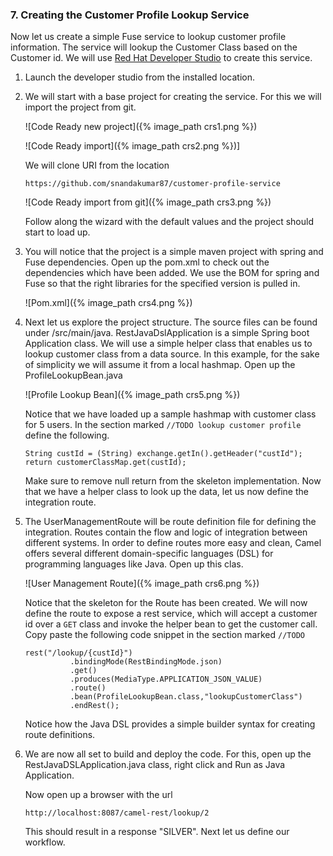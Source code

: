 ### 7. Creating the Customer Profile Lookup Service

Now let us create a simple Fuse service to lookup customer profile information. The service will lookup the Customer Class based on the Customer id. We will use [Red Hat Developer Studio](https://developers.redhat.com/products/codeready-studio/download?extIdCarryOver=true&sc_cid=7013a000002goGYAAY) to create this service.

1. Launch the developer studio from the installed location.

2. We will start with a base project for creating the service. For this we will import the project from git.

   ![Code Ready new project]({% image_path crs1.png %})

   ![Code Ready import]({% image_path crs2.png %})]

   We will clone URI from the location

   ```
   https://github.com/snandakumar87/customer-profile-service
   ```

   ![Code Ready import from git]({% image_path crs3.png %})

   Follow along the wizard with the default values and the project should start to load up.

3. You will notice that the project is a simple maven project with spring and Fuse dependencies. Open up the pom.xml to check out the dependencies which have been added. We use the BOM for spring and Fuse so that the right libraries for the specified version is pulled in.

   ![Pom.xml]({% image_path crs4.png %})

4. Next let us explore the project structure. The source files can be found under /src/main/java. RestJavaDslApplication is a simple Spring boot Application class. We will use a simple helper class that enables us to lookup customer class from a data source. In this example, for the sake of simplicity we will assume it from a local hashmap. Open up the ProfileLookupBean.java

   ![Profile Lookup Bean]({% image_path crs5.png %})

   Notice that we have loaded up a sample hashmap with customer class for 5 users. In the section marked `//TODO lookup customer profile` define the following.

   ```
   String custId = (String) exchange.getIn().getHeader("custId");
   return customerClassMap.get(custId);
   ```

   Make sure to remove null return from the skeleton implementation. Now that we have a helper class to look up the data, let us now define the integration route.

5. The UserManagementRoute will be route definition file for defining the integration. Routes contain the flow and logic of integration between different systems. In order to define routes more easy and clean, Camel offers several different domain-specific languages (DSL) for programming languages like Java. Open up this clas.

   ![User Management Route]({% image_path crs6.png %})

   Notice that the skeleton for the Route has been created. We will now define the route to expose a rest service, which will accept a customer id over a `GET` class and invoke the helper bean to get the customer call. Copy paste the following code snippet in the section marked `//TODO`

   ```
   rest("/lookup/{custId}")
             .bindingMode(RestBindingMode.json)
             .get()
             .produces(MediaType.APPLICATION_JSON_VALUE)
             .route()
             .bean(ProfileLookupBean.class,"lookupCustomerClass")
             .endRest();
   ```

   Notice how the Java DSL provides a simple builder syntax for creating route definitions.

6. We are now all set to build and deploy the code. For this, open up the RestJavaDSLApplication.java class, right click and Run as Java Application.

   Now open up a browser with the url

   ```
   http://localhost:8087/camel-rest/lookup/2
   ```

   This should result in a response "SILVER". Next let us define our workflow.

